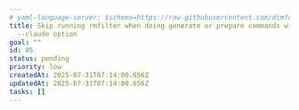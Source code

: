 ```yaml
---
# yaml-language-server: $schema=https://raw.githubusercontent.com/dimfeld/llmutils/main/schema/rmplan-plan-schema.json
title: Skip running rmfilter when doing generate or prepare commands with
  --claude option
goal: ""
id: 85
status: pending
priority: low
createdAt: 2025-07-31T07:14:00.656Z
updatedAt: 2025-07-31T07:14:00.656Z
tasks: []
---
```

